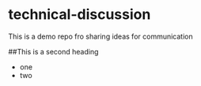 # technical-discussion
This is a demo repo fro sharing ideas for communication


##This is a second heading

* one
* two
